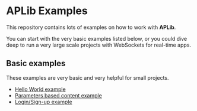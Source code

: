 # APLib Examples
This repository contains lots of examples on how to work with **APLib**.

You can start with the very basic examples listed below, or you could dive deep to run a very large scale projects with WebSockets for real-time apps.

## Basic examples
These examples are very basic and very helpful for small projects.

 - [Hello World example](/tree/master/basic-examples/hello-world/)
 - [Parameters based content example](/tree/master/basic-examples/parameters-based-content-example/)
 - [Login/Sign-up example](/tree/master/basic-examples/login-sign-up/)
